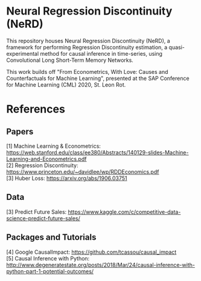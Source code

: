 # Neural Regression Discontinuity (NeRD)
This repository houses Neural Regression Discontinuity (NeRD), a framework for performing Regression Discontinuity estimation, a quasi-experimental method for causal inference in time-series, using Convolutional Long Short-Term Memory Networks.

This work builds off "From Econometrics, With Love: Causes and Counterfactuals for Machine Learning", presented at the SAP Conference for Machine Learning (CML) 2020, St. Leon Rot.

# References
## Papers
[1] Machine Learning & Econometrics: https://web.stanford.edu/class/ee380/Abstracts/140129-slides-Machine-Learning-and-Econometrics.pdf <br/>
[2] Regression Discontinuity: https://www.princeton.edu/~davidlee/wp/RDDEconomics.pdf <br/>
[3] Huber Loss: https://arxiv.org/abs/1906.03751


## Data
[3] Predict Future Sales: https://www.kaggle.com/c/competitive-data-science-predict-future-sales/ <br/>

## Packages and Tutorials
[4] Google CausalImpact: https://github.com/tcassou/causal_impact <br/>
[5] Causal Inference with Python: http://www.degeneratestate.org/posts/2018/Mar/24/causal-inference-with-python-part-1-potential-outcomes/ <br/>


